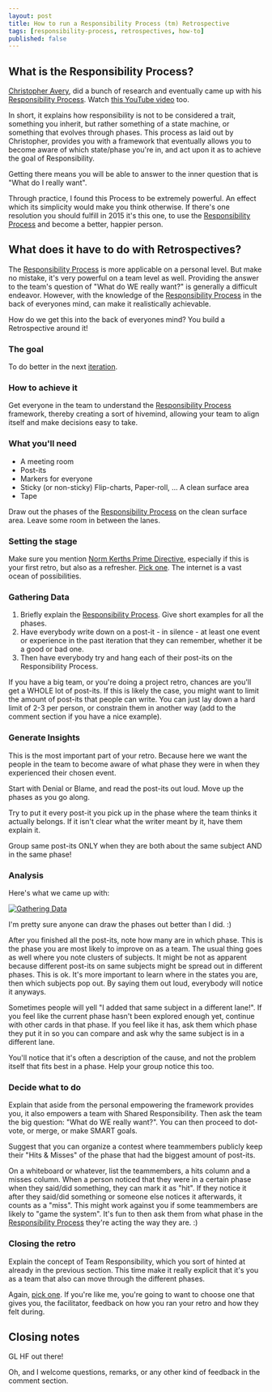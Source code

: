 ```yaml
---
layout: post
title: How to run a Responsibility Process (tm) Retrospective
tags: [responsibility-process, retrospectives, how-to]
published: false
---
```


## What is the Responsibility Process?

[Christopher Avery](http://twitter.com/ChristopherAver), did a bunch of research and eventually came up with his [Responsibility Process](http://www.christopheravery.com/responsibility-process). Watch [this YouTube video](https://www.youtube.com/watch?v=-T3IZ2ISxag) too.

In short, it explains how responsibility is not to be considered a trait, something you inherit, but rather something of a state machine, or something that evolves through phases. This process as laid out by Christopher, provides you with a framework that eventually allows you to become aware of which state/phase you're in, and act upon it as to achieve the goal of Responsibility.

Getting there means you will be able to answer to the inner question that is "What do I really want".

Through practice, I found this Process to be extremely powerful. An effect which its simplicity would make you think otherwise.
If there's one resolution you should fulfill in 2015 it's this one, to use the [Responsibility Process](http://www.christopheravery.com/responsibility-process) and become a better, happier person.

## What does it have to do with Retrospectives?

The [Responsibility Process](http://www.christopheravery.com/responsibility-process) is more applicable on a personal level. But make no mistake, it's very powerful on a team level as well.
Providing the answer to the team's question of "What do WE really want?" is generally a difficult endeavor. However, with the knowledge of the [Responsibility Process](http://www.christopheravery.com/responsibility-process) in the back of everyones mind, can make it realistically achievable.

How do we get this into the back of everyones mind? You build a Retrospective around it!

### The goal

To do better in the next [iteration](http://en.wikipedia.org/wiki/Iteration#Project_management).

### How to achieve it

Get everyone in the team to understand the [Responsibility Process](http://www.christopheravery.com/responsibility-process) framework, thereby creating a sort of hivemind, allowing your team to align itself and make decisions easy to take.

### What you'll need

* A meeting room
* Post-its
* Markers for everyone
* Sticky (or non-sticky) Flip-charts, Paper-roll, ... A clean surface area
* Tape

Draw out the phases of the [Responsibility Process](http://www.christopheravery.com/responsibility-process) on the clean surface area.
Leave some room in between the lanes.

### Setting the stage

Make sure you mention [Norm Kerths Prime Directive](http://martinfowler.com/bliki/PrimingPrimeDirective.html), especially if this is your first retro, but also as a refresher.
[Pick one](http://www.plans-for-retrospectives.com/?id=1-2-3-18-22-31-32-36-42-43-46-52-59-70-76-81-82-84-85-90). The internet is a vast ocean of possibilities.

### Gathering Data

1. Briefly explain the [Responsibility Process](http://www.christopheravery.com/responsibility-process). Give short examples for all the phases.
2. Have everybody write down on a post-it - in silence - at least one event or experience in the past iteration that they can remember, whether it be a good or bad one.
3. Then have everybody try and hang each of their post-its on the Responsibility Process.

If you have a big team, or you're doing a project retro, chances are you'll get a WHOLE lot of post-its. If this is likely the case, you might want to limit the amount of post-its that people can write. You can just lay down a hard limit of 2-3 per person, or constrain them in another way (add to the comment section if you have a nice example).

### Generate Insights

This is the most important part of your retro. Because here we want the people in the team to become aware of what phase they were in when they experienced their chosen event.

Start with Denial or Blame, and read the post-its out loud. Move up the phases as you go along.

Try to put it every post-it you pick up in the phase where the team thinks it actually belongs. If it isn't clear what the writer meant by it, have them explain it.

Group same post-its ONLY when they are both about the same subject AND in the same phase!

### Analysis

Here's what we came up with:

[![Gathering Data]({{site.url}}/public/assets/2015-01-22-how-to-run-a-responsibility-process-retrospective/resp-retro.jpg)]({{site.url}}/public/assets/2015-01-22-how-to-run-a-responsibility-process-retrospective/resp-retro.jpg)

I'm pretty sure anyone can draw the phases out better than I did. :)

After you finished all the post-its, note how many are in which phase. This is the phase you are most likely to improve on as a team. The usual thing goes as well where you note clusters of subjects. It might be not as apparent because different post-its on same subjects might be spread out in different phases. This is ok. It's more important to learn where in the states you are, then which subjects pop out. By saying them out loud, everybody will notice it anyways.

Sometimes people will yell "I added that same subject in a different lane!". If you feel like the current phase hasn't been explored enough yet, continue with other cards in that phase. If you feel like it has, ask them which phase they put it in so you can compare and ask why the same subject is in a different lane.

You'll notice that it's often a description of the cause, and not the problem itself that fits best in a phase. Help your group notice this too.

### Decide what to do

Explain that aside from the personal empowering the framework provides you, it also empowers a team with Shared Responsibility. Then ask the team the big question: "What do WE really want?". You can then proceed to dot-vote, or merge, or make SMART goals.

Suggest that you can organize a contest where teammembers publicly keep their "Hits & Misses" of the phase that had the biggest amount of post-its.

On a whiteboard or whatever, list the teammembers, a hits column and a misses column. When a person noticed that they were in a certain phase when they said/did something, they can mark it as "hit". If they notice it after they said/did something or someone else notices it afterwards, it counts as a "miss".
This might work against you if some teammembers are likely to "game the system". It's fun to then ask them from what phase in the [Responsibility Process](http://www.christopheravery.com/responsibility-process) they're acting the way they are. :)

### Closing the retro

Explain the concept of Team Responsibility, which you sort of hinted at already in the previous section. This time make it really explicit that it's you as a team that also can move through the different phases.

Again, [pick one](http://plans-for-retrospectives.com/?id=14-15-16-17-23-34-40-44-45-53-57-60-67-71-77-83-92).
If you're like me, you're going to want to choose one that gives you, the facilitator, feedback on how you ran your retro and how they felt during.

## Closing notes

GL HF out there!

Oh, and I welcome questions, remarks, or any other kind of feedback in the comment section.